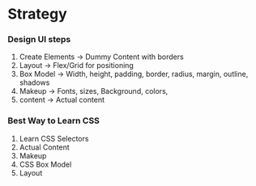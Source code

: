 # Strategy

### Design UI steps

1. Create Elements → Dummy Content with borders
2. Layout → Flex/Grid for positioning
3. Box Model → Width, height, padding, border, radius, margin, outline, shadows
4. Makeup → Fonts, sizes, Background, colors,
5. content -> Actual content

### Best Way to Learn CSS

1. Learn CSS Selectors
2. Actual Content
3. Makeup
4. CSS Box Model
5. Layout

